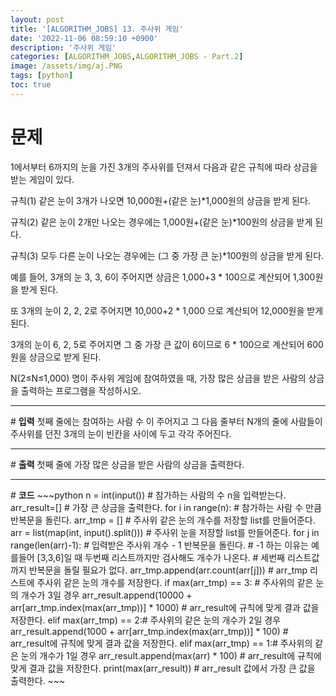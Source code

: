 ```yaml
---
layout: post
title: '[ALGORITHM_JOBS] 13. 주사위 게임'
date: '2022-11-06 08:59:10 +0900'
description: '주사위 게임'
categories: [ALGORITHM_JOBS,ALGORITHM_JOBS - Part.2]
image: /assets/img/aj.PNG
tags: [python]
toc: true
---
```

# <b>문제</b>
1에서부터 6까지의 눈을 가진 3개의 주사위를 던져서 다음과 같은 규칙에 따라 상금을 받는 게임이 있다.<br>

규칙(1) 같은 눈이 3개가 나오면 10,000원+(같은 눈)*1,000원의 상금을 받게 된다.<br>

규칙(2) 같은 눈이 2개만 나오는 경우에는 1,000원+(같은 눈)*100원의 상금을 받게 된다.<br>

규칙(3) 모두 다른 눈이 나오는 경우에는 (그 중 가장 큰 눈)*100원의 상금을 받게 된다.<br>

예를 들어, 3개의 눈 3, 3, 6이 주어지면 상금은 1,000+3 * 100으로 계산되어 1,300원을 받게 된다.<br>

또 3개의 눈이 2, 2, 2로 주어지면 10,000+2 * 1,000 으로 계산되어 12,000원을 받게된다.<br>

3개의 눈이 6, 2, 5로 주어지면 그 중 가장 큰 값이 6이므로 6 * 100으로 계산되어 600원을 상금으로 받게 된다.<br>

N(2≤N≤1,000) 명이 주사위 게임에 참여하였을 때, 가장 많은 상금을 받은 사람의 상금을 출력하는 프로그램을 작성하시오.
<hr>
# <b>입력</b>
첫째 줄에는 참여하는 사람 수 이 주어지고 그 다음 줄부터 N개의 줄에 사람들이 주사위를 던진 3개의 눈이 빈칸을 사이에 두고 각각 주어진다.
<hr>
# <b>출력</b>
첫째 줄에 가장 많은 상금을 받은 사람의 상금을 출력한다.

<hr>
# <b>코드</b>
~~~python
n = int(input()) # 참가하는 사람의 수 n을 입력받는다.
arr_result=[] # 가장 큰 상금을 출력한다.
for i in range(n): # 참가하는 사람 수 만큼 반복문을 돌린다.
    arr_tmp = [] # 주사위 같은 눈의 개수를 저장할 list를 만들어준다.
    arr = list(map(int, input().split())) # 주사위 눈을 저장할 list를 만들어준다.
    for j in range(len(arr)-1): # 입력받은 주사위 개수 - 1 반복문을 돌린다.
    # -1 하는 이유는 예를들어 [3,3,6]일 때 두번째 리스트까지만 검사해도 개수가 나온다.
    # 세번째 리스트값까지 반복문을 돌릴 필요가 없다.
        arr_tmp.append(arr.count(arr[j])) # arr_tmp 리스트에 주사위 같은 눈의 개수를 저장한다.
    if max(arr_tmp) == 3: # 주사위의 같은 눈의 개수가 3일 경우
        arr_result.append(10000 + arr[arr_tmp.index(max(arr_tmp))] * 1000)
        # arr_result에 규칙에 맞게 결과 값을 저장한다.
    elif max(arr_tmp) == 2:# 주사위의 같은 눈의 개수가 2일 경우
        arr_result.append(1000 + arr[arr_tmp.index(max(arr_tmp))] * 100)
        # arr_result에 규칙에 맞게 결과 값을 저장한다.
    elif max(arr_tmp) == 1:# 주사위의 같은 눈의 개수가 1일 경우
        arr_result.append(max(arr) * 100)
        # arr_result에 규칙에 맞게 결과 값을 저장한다.
print(max(arr_result)) # arr_result 값에서 가장 큰 값을 출력한다.
~~~

